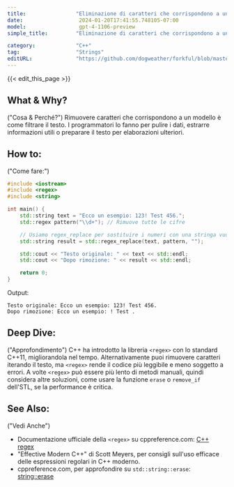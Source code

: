 ```yaml
---
title:                "Eliminazione di caratteri che corrispondono a un pattern"
date:                  2024-01-20T17:41:55.748105-07:00
model:                 gpt-4-1106-preview
simple_title:         "Eliminazione di caratteri che corrispondono a un pattern"

category:             "C++"
tag:                  "Strings"
editURL:              "https://github.com/dogweather/forkful/blob/master/content/it/cpp/deleting-characters-matching-a-pattern.md"
---
```


{{< edit_this_page >}}

## What & Why?
("Cosa & Perché?")
Rimuovere caratteri che corrispondono a un modello è come filtrare il testo. I programmatori lo fanno per pulire i dati, estrarre informazioni utili o preparare il testo per elaborazioni ulteriori.

## How to:
("Come fare:")
```C++
#include <iostream>
#include <regex>
#include <string>

int main() {
    std::string text = "Ecco un esempio: 123! Test 456.";
    std::regex pattern("\\d+"); // Rimuove tutte le cifre

    // Usiamo regex_replace per sostituire i numeri con una stringa vuota
    std::string result = std::regex_replace(text, pattern, "");

    std::cout << "Testo originale: " << text << std::endl;
    std::cout << "Dopo rimozione: " << result << std::endl;

    return 0;
}
```
Output:
```
Testo originale: Ecco un esempio: 123! Test 456.
Dopo rimozione: Ecco un esempio: ! Test .
```

## Deep Dive:
("Approfondimento")
C++ ha introdotto la libreria `<regex>` con lo standard C++11, migliorandola nel tempo. Alternativamente puoi rimuovere caratteri iterando il testo, ma `<regex>` rende il codice più leggibile e meno soggetto a errori. A volte `<regex>` può essere più lento di metodi manuali, quindi considera altre soluzioni, come usare la funzione `erase` o `remove_if` dell'STL, se la performance è critica.

## See Also:
("Vedi Anche")
- Documentazione ufficiale della `<regex>` su cppreference.com: [C++ regex](https://en.cppreference.com/w/cpp/regex)
- "Effective Modern C++" di Scott Meyers, per consigli sull'uso efficace delle espressioni regolari in C++ moderno.
- cppreference.com, per approfondire su `std::string::erase`: [string::erase](https://en.cppreference.com/w/cpp/string/basic_string/erase)
